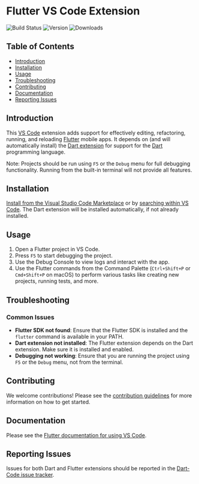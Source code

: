 # Flutter VS Code Extension

![Build Status](https://img.shields.io/github/workflow/status/Dart-Code/Flutter/CI)
![Version](https://img.shields.io/visual-studio-marketplace/v/Dart-Code.flutter)
![Downloads](https://img.shields.io/visual-studio-marketplace/d/Dart-Code.flutter)

## Table of Contents
- [Introduction](#introduction)
- [Installation](#installation)
- [Usage](#usage)
- [Troubleshooting](#troubleshooting)
- [Contributing](#contributing)
- [Documentation](#documentation)
- [Reporting Issues](#reporting-issues)

## Introduction

This [VS Code](https://code.visualstudio.com/) extension adds support for
effectively editing, refactoring, running, and reloading [Flutter](https://flutter.dev/)
mobile apps. It depends on (and will automatically install) the
[Dart extension](https://marketplace.visualstudio.com/items?itemName=Dart-Code.dart-code)
for support for the [Dart](https://dart.dev/) programming language.

Note: Projects should be run using `F5` or the `Debug` menu for full debugging functionality. Running from the built-in terminal will not provide all features.

## Installation

[Install from the Visual Studio Code Marketplace](https://marketplace.visualstudio.com/items?itemName=Dart-Code.flutter) or by [searching within VS Code](https://code.visualstudio.com/docs/editor/extension-gallery#_search-for-an-extension). The Dart extension will be installed automatically, if not already installed.

## Usage

1. Open a Flutter project in VS Code.
2. Press `F5` to start debugging the project.
3. Use the Debug Console to view logs and interact with the app.
4. Use the Flutter commands from the Command Palette (`Ctrl+Shift+P` or `Cmd+Shift+P` on macOS) to perform various tasks like creating new projects, running tests, and more.

## Troubleshooting

### Common Issues

- **Flutter SDK not found**: Ensure that the Flutter SDK is installed and the `flutter` command is available in your PATH.
- **Dart extension not installed**: The Flutter extension depends on the Dart extension. Make sure it is installed and enabled.
- **Debugging not working**: Ensure that you are running the project using `F5` or the `Debug` menu, not from the terminal.

## Contributing

We welcome contributions! Please see the [contribution guidelines](CONTRIBUTING.md) for more information on how to get started.

## Documentation

Please see the [Flutter documentation for using VS Code](https://docs.flutter.dev/development/tools/vs-code).

## Reporting Issues

Issues for both Dart and Flutter extensions should be reported in the [Dart-Code issue tracker](https://github.com/Dart-Code/Dart-Code/issues).

